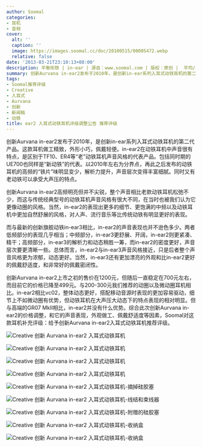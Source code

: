 ```yaml
---
author: Soomal
categories:
- 耳机
- 音频
cover:
  alt: ''
  caption: ''
  image: https://images.soomal.cc/doc/20100515/00005472.webp
  relative: false
date: '2013-03-21T23:10:13+08:00'
description: 平衡衔铁 | in-ear | 源自：www.soomal.com | 版权：原创 |  平均/总评分：09.52/295
summary: 创新Aurvana in-ear2发布于2010年，是创新in-ear系列入耳式动铁耳机的第二代产品。其上市之初的售价在1200元，但随后一直稳定在700元左右，而目前已降至499元。而综合它的声音表现，外观做工、佩戴舒适度等因素，Soomal对这款耳机补充评级……
tags:
- Soomal推荐评级
- Creative
- 入耳式
- Aurvana
- 创新
- 新闻稿
- 动铁
title: ear2 入耳式动铁耳机评级调整公告 推荐评级
---
```


创新Aurvana in-ear2发布于2010年，是创新in-ear系列入耳式动铁耳机的第二代产品。这款耳机做工精致，外形小巧，佩戴轻便。in-ear2在动铁耳机中声音很有特点，是区别于TF10、ER4等“老”动铁耳机声音风格的代表产品。包括同时期的UE700也同样是“新动铁”的代表。以2010年左右为分界点，再此之后发布的动铁耳机的高频的“铁片”味明显变少，解析力提升，声音层次变得丰富细腻。同时又有老动铁可以承受大声压的特点。



创新Aurvana in-ear2高频明亮但并不尖锐，整个声音相比老款动铁耳机松弛不少，而这与传统经典型号的动铁耳机声音风格有很大不同，在当时也被我们认为它更像动圈的风格。当然，in-ear2的表现出更多的细节、更饱满的中频以及动铁耳机中更加自然舒展的风格，对人声、流行音乐等比传统动铁有明显更好的表现。



而与最新的创新旗舰动铁in-ear3相比，in-ear2的声音表现也并不逊色多少。两者低频部分的表现几乎相当；中频部分，in-ear3更舒展、开阔，in-ear2则更紧凑、精干；高频部分，in-ear3的解析力和动态稍胜一筹，而in-ear2的密度更好，声音层次要更清晰一些。总体而言，in-ear2与in-ear3声音风格接近，只是后者整个声音风格更为浓郁，动态更好。当然，in-ear3还有更加漂亮的外观和比in-ear2更好的佩戴舒适度，和非常好的佩戴密闭性。



创新Aurvana in-ear2上市之初的售价在1200元，但随后一直稳定在700元左右，而目前它的价格已降至499元。与200-300元我们推荐的动圈以及微动圈耳机相比。in-ear2相比vc02，整体动态更好，搭配移动音源时表现的更加容易驱动，细节上不如微动圈有优势，但动铁耳机在大声压大动态下的特点表现的相对明显。但与高端的GR07 MkII相比，in-ear2并没有什么优势。综合此次创新Aurvana in-ear2的价格调整，和它的声音表现，外观做工、佩戴舒适度等因素，Soomal对这款耳机补充评级：给予创新Aurvana in-ear2入耳式动铁耳机推荐评级。



![Creative 创新 Aurvana in-ear2 入耳式动铁耳机](https://images.soomal.cc/doc/20100515/00005468.webp)



![Creative 创新 Aurvana in-ear2 入耳式动铁耳机](https://images.soomal.cc/doc/20100515/00005470.webp)



![Creative 创新 Aurvana in-ear2 入耳式动铁耳机](https://images.soomal.cc/doc/20100515/00005471.webp)



![Creative 创新 Aurvana in-ear2 入耳式动铁耳机](https://images.soomal.cc/doc/20100515/00005472.webp)



![Creative 创新 Aurvana in-ear2 入耳式动铁耳机-摘掉硅胶塞](https://images.soomal.cc/doc/20100515/00005473.webp)



![Creative 创新 Aurvana in-ear2 入耳式动铁耳机-线结和束线器](https://images.soomal.cc/doc/20100515/00005474.webp)



![Creative 创新 Aurvana in-ear2 入耳式动铁耳机-附赠的硅胶塞](https://images.soomal.cc/doc/20100515/00005476.webp)



![Creative 创新 Aurvana in-ear2 入耳式动铁耳机-收纳盒](https://images.soomal.cc/doc/20100515/00005479.webp)



![Creative 创新 Aurvana in-ear2 入耳式动铁耳机-收纳盒](https://images.soomal.cc/doc/20100515/00005480.webp)